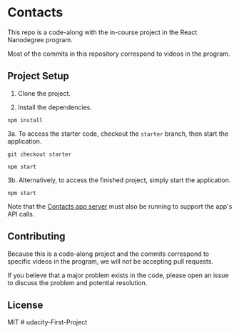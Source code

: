 # Contacts

This repo is a code-along with the in-course project in the React Nanodegree program.

Most of the commits in this repository correspond to videos in the program.

## Project Setup

1. Clone the project.

2. Install the dependencies.

```
npm install
```

3a. To access the starter code, checkout the `starter` branch, then start the application.

```
git checkout starter

npm start
```

3b. Alternatively, to access the finished project, simply start the application.

```
npm start
```

Note that the [Contacts app server](https://github.com/udacity/reactnd-contacts-server2) must also be running to support the app's API calls.

## Contributing

Because this is a code-along project and the commits correspond to specific videos in the program, we will not be accepting pull requests.

If you believe that a major problem exists in the code, please open an issue to discuss the problem and potential resolution.

## License

MIT
#   u d a c i t y - F i r s t - P r o j e c t  
 